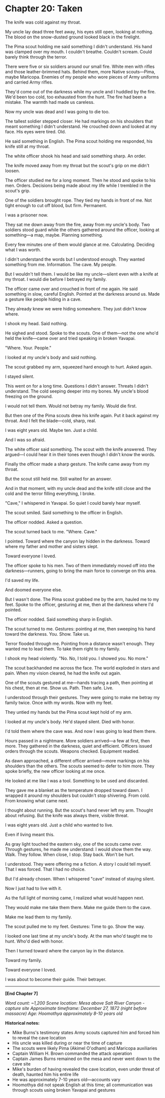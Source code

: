# Chapter 20: Taken

The knife was cold against my throat.

My uncle lay dead three feet away, his eyes still open, looking at nothing. The blood on the snow-dusted ground looked black in the firelight.

The Pima scout holding me said something I didn't understand. His hand was clamped over my mouth. I couldn't breathe. Couldn't scream. Could barely think through the terror.

There were five or six soldiers around our small fire. White men with rifles and those leather-brimmed hats. Behind them, more Native scouts—Pima, maybe Maricopa. Enemies of my people who wore pieces of Army uniforms and carried Army rifles.

They'd come out of the darkness while my uncle and I huddled by the fire. We'd been too cold, too exhausted from the hunt. The fire had been a mistake. The warmth had made us careless.

Now my uncle was dead and I was going to die too.

The tallest soldier stepped closer. He had markings on his shoulders that meant something I didn't understand. He crouched down and looked at my face. His eyes were tired. Old.

He said something in English. The Pima scout holding me responded, his knife still at my throat.

The white officer shook his head and said something sharp. An order.

The knife moved away from my throat but the scout's grip on me didn't loosen.

The officer studied me for a long moment. Then he stood and spoke to his men. Orders. Decisions being made about my life while I trembled in the scout's grip.

One of the soldiers brought rope. They tied my hands in front of me. Not tight enough to cut off blood, but firm. Permanent.

I was a prisoner now.

They sat me down away from the fire, away from my uncle's body. Two soldiers stood guard while the others gathered around the officer, looking at something—a map, maybe. Planning something.

Every few minutes one of them would glance at me. Calculating. Deciding what I was worth.

I didn't understand the words but I understood enough. They wanted something from me. Information. The cave. My people.

But I wouldn't tell them. I would be like my uncle—silent even with a knife at my throat. I would die before I betrayed my family.

The officer came over and crouched in front of me again. He said something in slow, careful English. Pointed at the darkness around us. Made a gesture like people hiding in a cave.

They already knew we were hiding somewhere. They just didn't know where.

I shook my head. Said nothing.

He sighed and stood. Spoke to the scouts. One of them—not the one who'd held the knife—came over and tried speaking in broken Yavapai.

"Where. Your. People."

I looked at my uncle's body and said nothing.

The scout grabbed my arm, squeezed hard enough to hurt. Asked again.

I stayed silent.

This went on for a long time. Questions I didn't answer. Threats I didn't understand. The cold seeping deeper into my bones. My uncle's blood freezing on the ground.

I would not tell them. Would not betray my family. Would die first.

But then one of the Pima scouts drew his knife again. Put it back against my throat. And I felt the blade—cold, sharp, real.

I was eight years old. Maybe ten. Just a child.

And I was so afraid.

The white officer said something. The scout with the knife answered. They argued—I could hear it in their tones even though I didn't know the words.

Finally the officer made a sharp gesture. The knife came away from my throat.

But the scout still held me. Still waited for an answer.

And in that moment, with my uncle dead and the knife still close and the cold and the terror filling everything, I broke.

"Cave," I whispered in Yavapai. So quiet I could barely hear myself.

The scout smiled. Said something to the officer in English.

The officer nodded. Asked a question.

The scout turned back to me. "Where. Cave."

I pointed. Toward where the canyon lay hidden in the darkness. Toward where my father and mother and sisters slept.

Toward everyone I loved.

The officer spoke to his men. Two of them immediately moved off into the darkness—runners, going to bring the main force to converge on this area.

I'd saved my life.

And doomed everyone else.

But I wasn't done. The Pima scout grabbed me by the arm, hauled me to my feet. Spoke to the officer, gesturing at me, then at the darkness where I'd pointed.

The officer nodded. Said something sharp in English.

The scout turned to me. Gestures: pointing at me, then sweeping his hand toward the darkness. You. Show. Take us.

Terror flooded through me. Pointing from a distance wasn't enough. They wanted me to lead them. To take them right to my family.

I shook my head violently. "No. No, I told you. I showed you. No more."

The scout backhanded me across the face. The world exploded in stars and pain. When my vision cleared, he had the knife out again.

One of the scouts gestured at me—hands tracing a path, then pointing at his chest, then at me. Show us. Path. Then safe. Live.

I understood through their gestures. They were going to make me betray my family twice. Once with my words. Now with my feet.

They untied my hands but the Pima scout kept hold of my arm.

I looked at my uncle's body. He'd stayed silent. Died with honor.

I'd told them where the cave was. And now I was going to lead them there.

Hours passed in a nightmare. More soldiers arrived—a few at first, then more. They gathered in the darkness, quiet and efficient. Officers issued orders through the scouts. Weapons checked. Equipment readied.

As dawn approached, a different officer arrived—more markings on his shoulders than the others. The scouts seemed to defer to him more. They spoke briefly, the new officer looking at me once.

He looked at me like I was a tool. Something to be used and discarded.

They gave me a blanket as the temperature dropped toward dawn. I wrapped it around my shoulders but couldn't stop shivering. From cold. From knowing what came next.

I thought about running. But the scout's hand never left my arm. Thought about refusing. But the knife was always there, visible threat.

I was eight years old. Just a child who wanted to live.

Even if living meant this.

As gray light touched the eastern sky, one of the scouts came over. Through gestures, he made me understand: I would show them the way. Walk. They follow. When close, I stop. Stay back. Won't be hurt.

I understood. They were offering me a fiction. A story I could tell myself. That I was forced. That I had no choice.

But I'd already chosen. When I whispered "cave" instead of staying silent.

Now I just had to live with it.

As the full light of morning came, I realized what would happen next.

They would make me take them there. Make me guide them to the cave.

Make me lead them to my family.

The scout pulled me to my feet. Gestures: Time to go. Show the way.

I looked one last time at my uncle's body. At the man who'd taught me to hunt. Who'd died with honor.

Then I turned toward where the canyon lay in the distance.

Toward my family.

Toward everyone I loved.

I was about to become their guide. Their betrayer.


***

**[End Chapter 7]**

*Word count: ~1,200*
*Scene location: Mesa above Salt River Canyon - capture site*
*Approximate timeframe: December 27, 1872 (night before massacre)*
*Age: Hoomothya approximately 8-10 years old*

**Historical notes:**
- Mike Burns's testimony states Army scouts captured him and forced him to reveal the cave location
- His uncle was killed during or near the time of capture
- The scouts were likely Pima (Akimel O'odham) and Maricopa auxiliaries
- Captain William H. Brown commanded the attack operation
- Captain James Burns remained on the mesa and never went down to the cave site
- Mike's burden of having revealed the cave location, even under threat of death, haunted him his entire life
- He was approximately 7-10 years old—accounts vary
- Hoomothya did not speak English at this time; all communication was through scouts using broken Yavapai and gestures
